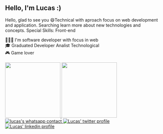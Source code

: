 <div align="left">
  <h2>Hello, I'm Lucas :)</h2>
  <p>Hello, glad to see you 😄Technical with aproach focus on web development and application. Searching learn more about new technologies and concepts. Special Skills: Front-end</p>
</div>
<div align="left">
  <div>
    <span>👨🏿‍💻 I'm software developer with focus in web</span><br>
    <span>🎓 Graduated Developer Analist Technological</span><br>
    <span>🎮 Game lover</span><br>
  </div>
</div><br>
<div align="left">
  <a href="https://github.com/rafaballerini">
  <img height="180em" src="https://github-readme-stats.vercel.app/api?username=Nogueira-lucas&show_icons=true&theme=dracula&include_all_commits=true&count_private=true"/>
  <img height="180em" src="https://github-readme-stats.vercel.app/api/top-langs/?username=Nogueira-lucas&layout=compact&langs_count=7&theme=dracula"/>
</div>
<img src="https://img.shields.io/badge/WhatsApp-25D366?style=for-the-badge&logo=whatsapp&logoColor=white" alt="lucas's whatsapp contact" href="https://api.whatsapp.com/send?phone=5511997477173&text=Hi%2C%20I'm%20Lucas%20%3A)">

<img src="https://img.shields.io/badge/Twitter-1DA1F2?style=for-the-badge&logo=twitter&logoColor=white" alt="Lucas' twitter profile" href="https://twitter.com/lks_nogueira">
<img src="https://img.shields.io/badge/LinkedIn-0077B5?style=for-the-badge&logo=linkedin&logoColor=white" alt="Lucas' linkedin profile" href="https://www.linkedin.com/in/lnogueiratdm/">


